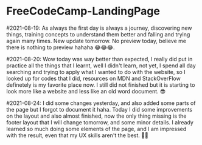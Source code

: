 # FreeCodeCamp-LandingPage

#2021-08-19:
As always the first day is always a journey, discovering new things, training concepts to understand them better and falling and trying again many times. New update tomorrow. No preview today, believe me there is nothing to preview hahaha 😂😂😂. 

#2021-08-20:
Wow today was way better than expected, I really did put in practice all the things that I learnt, well I didn't learn, not yet, I spend all day searching and trying to apply what I wanted to do with the website, so I looked up for codes that I did, resources on MDN and StackOverFlow definetely is my favorite place now. I still did not finished but it is starting to look more like a website and less like an old word document. 😎

#2021-08-24:
I did some changes yesterday, and also added some parts of the page but I forgot to document it haha. Today I did some improvements on the layout and also almost finished, now the only thing missing is the footer layout that I will change tomorrow, and some minor details. I already learned so much doing some elements of the page, and I am impressed with the result, even that my UX skills aren't the best. 🤣🤣